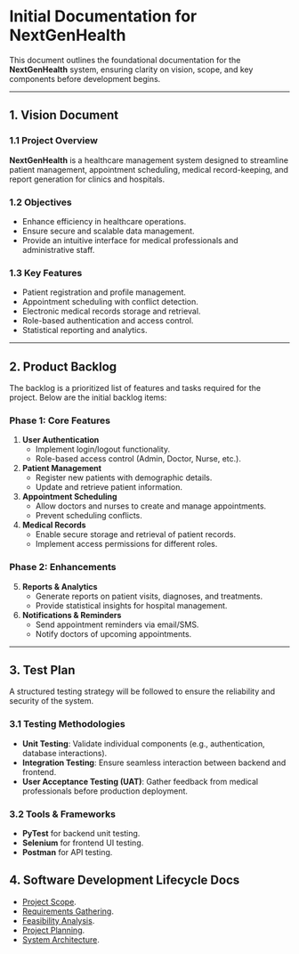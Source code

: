 # Initial Documentation for NextGenHealth

This document outlines the foundational documentation for the **NextGenHealth** system, ensuring clarity on vision, scope, and key components before development begins.

---

## 1. Vision Document

### 1.1 Project Overview
**NextGenHealth** is a healthcare management system designed to streamline patient management, appointment scheduling, medical record-keeping, and report generation for clinics and hospitals.

### 1.2 Objectives
- Enhance efficiency in healthcare operations.
- Ensure secure and scalable data management.
- Provide an intuitive interface for medical professionals and administrative staff.

### 1.3 Key Features
- Patient registration and profile management.
- Appointment scheduling with conflict detection.
- Electronic medical records storage and retrieval.
- Role-based authentication and access control.
- Statistical reporting and analytics.

---

## 2. Product Backlog

The backlog is a prioritized list of features and tasks required for the project. Below are the initial backlog items:

### Phase 1: Core Features
1. **User Authentication**
   - Implement login/logout functionality.
   - Role-based access control (Admin, Doctor, Nurse, etc.).
2. **Patient Management**
   - Register new patients with demographic details.
   - Update and retrieve patient information.
3. **Appointment Scheduling**
   - Allow doctors and nurses to create and manage appointments.
   - Prevent scheduling conflicts.
4. **Medical Records**
   - Enable secure storage and retrieval of patient records.
   - Implement access permissions for different roles.

### Phase 2: Enhancements
5. **Reports & Analytics**
   - Generate reports on patient visits, diagnoses, and treatments.
   - Provide statistical insights for hospital management.
6. **Notifications & Reminders**
   - Send appointment reminders via email/SMS.
   - Notify doctors of upcoming appointments.

---

## 3. Test Plan

A structured testing strategy will be followed to ensure the reliability and security of the system.

### 3.1 Testing Methodologies
- **Unit Testing**: Validate individual components (e.g., authentication, database interactions).
- **Integration Testing**: Ensure seamless interaction between backend and frontend.
- **User Acceptance Testing (UAT)**: Gather feedback from medical professionals before production deployment.

### 3.2 Tools & Frameworks
- **PyTest** for backend unit testing.
- **Selenium** for frontend UI testing.
- **Postman** for API testing.


## 4. Software Development Lifecycle Docs

- [Project Scope](./01_project_scope.md).
- [Requirements Gathering](./02_requirements_gathering.md).
- [Feasibility Analysis](./03_feasibility_analysis.md).
- [Project Planning](./04_project_planning.md).
- [System Architecture](./05_system_architecture.md).